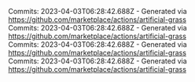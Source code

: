 Commits: 2023-04-03T06:28:42.688Z - Generated via https://github.com/marketplace/actions/artificial-grass
<br>
Commits: 2023-04-03T06:28:42.688Z - Generated via https://github.com/marketplace/actions/artificial-grass
<br>
Commits: 2023-04-03T06:28:42.688Z - Generated via https://github.com/marketplace/actions/artificial-grass
<br>
Commits: 2023-04-03T06:28:42.688Z - Generated via https://github.com/marketplace/actions/artificial-grass
<br>
